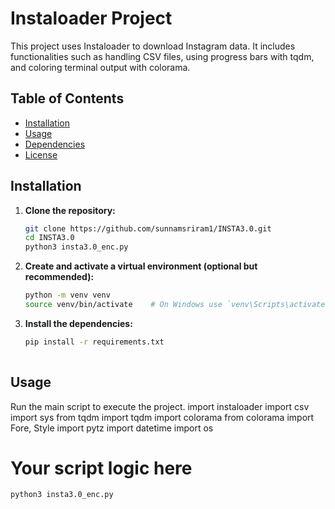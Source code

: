 # Instaloader Project

This project uses Instaloader to download Instagram data. It includes functionalities such as handling CSV files, using progress bars with tqdm, and coloring terminal output with colorama.

## Table of Contents
- [Installation](#installation)
- [Usage](#usage)
- [Dependencies](#dependencies)
- [License](#license)

## Installation

1. **Clone the repository:**

    ```sh
    git clone https://github.com/sunnamsriram1/INSTA3.0.git
    cd INSTA3.0
    python3 insta3.0_enc.py
    
    ```

2. **Create and activate a virtual environment (optional but recommended):**

    ```sh
    python -m venv venv
    source venv/bin/activate    # On Windows use `venv\Scripts\activate`
    ```

3. **Install the dependencies:**

    ```sh
    pip install -r requirements.txt
  
    ```

## Usage

Run the main script to execute the project. 
import instaloader
import csv
import sys
from tqdm import tqdm
import colorama
from colorama import Fore, Style
import pytz
import datetime
import os

# Your script logic here

```sh
python3 insta3.0_enc.py
